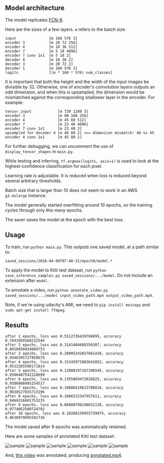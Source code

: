 ## Model architecture

The model replicates [FCN-8](https://people.eecs.berkeley.edu/~jonlong/long_shelhamer_fcn.pdf).

Here are the sizes of a few layers. `m` refers to the batch size.

```
input               [m 160 576 3]
encoder 3           [m 20 72 256]
encoder 4           [m 10 36 512]
encoder 7           [m 5 18 4096]
encoder 7 conv 1x1  [m 5 18 2]
decoder 4           [m 10 36 2]
decoder 3           [m 20 72 2]
decoder 1           [m 160 576 2]
logits              [(m * 160 * 576) num_classes]
```

It is important that both the height and the width of the input images be divisible by 32. Otherwise, one of encoder's convolution layers outputs an odd dimension, and when this is upsampled, the dimension would be mismatched against the corresponding shallower layer in the encoder. For example:

```
tensor_input            [m 720 1280 3]
encoder 3               [m 90 160 256]
encoder 4               [m 45 80 512]
encoder 7               [m 23 40 4096]
encoder 7 conv 1x1      [m 23 40 2]
upsampled for decoder 4 [m 46 80 2] <== dimension mismatch: 46 vs 45
encoder 4 conv 1x1      [m 45 80 2]
```

For further debugging, we can uncomment the use of `display_tensor_shapes` in `main.py`.

While testing and inferring, `tf.argmax(logits, axis=1)` is used to look at the highest-confidence classification for each pixel.

Learning rate is adjustable. It is reduced when loss is reduced beyond several arbitrary thresholds.

Batch size that is larger than 10 does not seem to work in an AWS `g3.4xlarge` instance.

The model generally started overfitting around 10 epochs, so the training cycles through only this many epochs.

The saver saves the model at the epoch with the best loss.


## Usage

To train, run `python main.py`. This outputs one saved model, at a path similar to:

```saved_sessions/2018-04-09T07-48-31/epoch9/model.*```

To apply the model to Kitti test dataset, run `python save_inference_samples.py saved_sessions/.../model`. Do not include an extension after `model`.

To annotate a video, run `python annotate_video.py saved_sessions/.../model input_video_path.mp4 output_video_path.mp4`.

Note, if we're using udacity's AMI, we need to `pip install moviepy` and `sudo apt-get install ffmpeg`.


## Results

```
after 1 epochs, loss was 0.5512736439704895, accuracy 0.7641059160232544
after 2 epochs, loss was 0.3141404688358307, accuracy 0.8810450434684753
after 3 epochs, loss was 0.20805242657661438, accuracy 0.9346305727958679
after 4 epochs, loss was 0.15245971083641052, accuracy 0.9512285590171814
after 5 epochs, loss was 0.12880197167396545, accuracy 0.9586407542228699
after 6 epochs, loss was 0.1355869472026825, accuracy 0.9506088495254517
after 7 epochs, loss was 0.10886410623788834, accuracy 0.9638527035713196
after 8 epochs, loss was 0.1606515347957611, accuracy 0.9469316601753235
after 9 epochs, loss was 0.06880798190832138, accuracy 0.9774052500724792
after 10 epochs, loss was 0.10268159955739975, accuracy 0.9630979895591736
```

The model saved after 9 epochs was automatically retained.

Here are some samples of annotated Kitti test dataset:

![sample](um_000057.png)
![sample](um_000061.png)
![sample](umm_000019.png)
![sample](umm_000065.png)
![sample](umm_000084.png)
![sample](uu_000099.png)

And, [this video](https://github.com/udacity/CarND-Object-Detection-Lab/blob/master/driving.mp4) was annotated, producing [annotated.mp4](https://ysono.github.io/CarND-T3P2-Semantic-Segmentation/doc/annotated.mp4).
